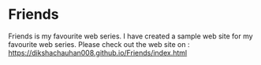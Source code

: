 # Friends
Friends is my favourite web series. I have created a sample web site for my favourite web series. 
Please check out the web site on : https://dikshachauhan008.github.io/Friends/index.html
